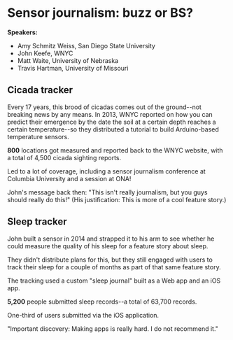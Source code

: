 # Sensor journalism: buzz or BS? #

**Speakers:**

* Amy Schmitz Weiss, San Diego State University
* John Keefe, WNYC
* Matt Waite, University of Nebraska
* Travis Hartman, University of Missouri

## Cicada tracker ##

Every 17 years, this brood of cicadas comes out of the ground--not breaking
news by any means. In 2013, WNYC reported on how you can predict their
emergence by the date the soil at a certain depth reaches a certain
temperature--so they distributed a tutorial to build Arduino-based temperature
sensors.

**800** locations got measured and reported back to the WNYC website, with a
total of 4,500 cicada sighting reports.

Led to a lot of coverage, including a sensor journalism conference at Columbia
University and a session at ONA!

John's message back then: "This isn't really journalism, but you guys should
really do this!" (His justification: This is more of a cool feature story.)

## Sleep tracker ##

John built a sensor in 2014 and strapped it to his arm to see whether he could
measure the quality of his sleep for a feature story about sleep.

They didn't distribute plans for this, but they still engaged with users to
track their sleep for a couple of months as part of that same feature story.

The tracking used a custom "sleep journal" built as a Web app and an iOS app.

**5,200** people submitted sleep records--a total of 63,700 records.

One-third of users submitted via the iOS application.

"Important discovery: Making apps is really hard. I do not recommend it."
